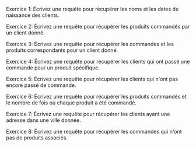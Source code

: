 Exercice 1:
Écrivez une requête pour récupérer les noms et les dates de naissance des clients.

Exercice 2:
Écrivez une requête pour récupérer les produits commandés par un client donné.

Exercice 3:
Écrivez une requête pour récupérer les commandes et les produits correspondants pour un client donné.

Exercice 4:
Écrivez une requête pour récupérer les clients qui ont passé une commande pour un produit spécifique.

Exercice 5:
Écrivez une requête pour récupérer les clients qui n'ont pas encore passé de commande.

Exercice 6:
Écrivez une requête pour récupérer les produits commandés et le nombre de fois où chaque produit a été commandé.

Exercice 7:
Écrivez une requête pour récupérer les clients ayant une adresse dans une ville donnée.

Exercice 8:
Écrivez une requête pour récupérer les commandes qui n'ont pas de produits associés.
